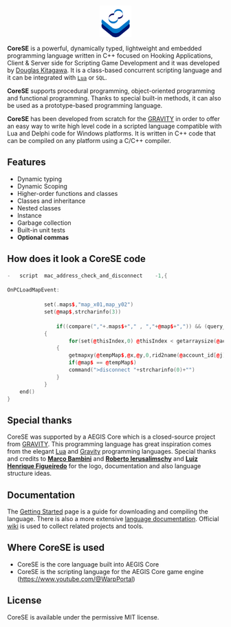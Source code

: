 <p align="center" >
<img src="https://raw.githubusercontent.com/sdkitagawa/corese/master/assets/img/logo.png" height="74px" alt="CoreSE Programming Language logo with 3 squares stacked diagonally in a counterclockwise direction each in a different color. The first is in white, the second is in azure and the third in a dark blue tone almost turning purple. And at the top of the 3 stacked squares there is the logo of the CoreSE programming language (which is pronounced Direction Course and Bearing) which are two letters C facing each other forming an infinity symbol and making a course. Each letter C has two different colors. In the letter C on the left at the top we have the dark blue tone and the azure tone at the bottom, while in the letter C on the right we have the opposite." title="CoresE Programming Language">
</p>

**CoreSE** is a powerful, dynamically typed, lightweight and embedded programming language written in C++ focused on Hooking Applications, Client & Server side for Scripting Game Development and it was developed by [Douglas Kitagawa](https://github.com/sdkitagawa). It is a class-based concurrent scripting language and it can be integrated with [`Lua`](https://github.com/lua/lua) or `SQL`.

**CoreSE** supports procedural programming, object-oriented programming and functional programming. Thanks to special built-in methods, it can also be used as a prototype-based programming language.

**CoreSE** has been developed from scratch for the <a href="https://www.gravity.co.kr/" target="_blank">GRAVITY</a> in order to offer an easy way to write high level code in a scripted language compatible with Lua and Delphi code for Windows platforms. It is written in C++ code that can be compiled on any platform using a C/C++ compiler.


## Features
* Dynamic typing
* Dynamic Scoping
* Higher-order functions and classes
* Classes and inheritance
* Nested classes
* Instance
* Garbage collection
* Built-in unit tests
* **Optional commas**

## How does it look a CoreSE code

```cpp
-	script	mac_address_check_and_disconnect	-1,{

OnPCLoadMapEvent:
	
        	set(.maps$,"map_x01,map_y02")
        	set(@map$,strcharinfo(3))
    
    			if((compare(","+.maps$+"," , ","+@map$+",")) && (query_sql("SELECT zoneaccount_id FROM login LEFT JOIN `character` ON zone.account_id=`char`account_id WHERE login.last_mac=(SELECT last_macaddress FROM login WHEREaccount_id="+getcharid(3)+") AND `character`.online=1",@account_id) > 1))
    		{
    				for(set(@thisIndex,0) @thisIndex < getarraysize(@account_id) if(@thisIndex,@thisIndex+1))
    			{
    				getmapxy(@tempMap$,@x,@y,0,rid2name(@account_id[@j]))
    				if(@map$ == @tempMap$)
    				command(">disconnect "+strcharinfo(0)+"")
    			}
    		}
    end()
}
 ```

## Special thanks
CoreSE was supported by a AEGIS Core which is a closed-source project from [GRAVITY](https://www.gravity.co.kr/). This programming language has great inspiration comes from the elegant <a href="http://www.lua.org" target="_blank">Lua</a> and <a href="https://www.gravity-lang.org/" target="_blank">Gravity</a> programming languages. Special thanks and credits to [**Marco Bambini**](https://github.com/marcobambini) and [**Roberto Ierusalimschy**](https://github.com/roberto-ieru) and [**Luiz Henrique Figueiredo**](https://github.com/lhf) for the logo, documentation and also language structure ideas.

## Documentation
The <a href="https://corese.github.io/#/README">Getting Started</a> page is a guide for downloading and compiling the language. There is also a more extensive <a href="https://gravity-lang.org">language documentation</a>. Official [wiki](https://github.com/marcobambini/gravity/wiki) is used to collect related projects and tools.

## Where CoreSE is used
* CoreSE is the core language built into AEGIS Core
* CoreSE is the scripting language for the AEGIS Core game engine (https://www.youtube.com/@WarpPortal)

## License
CoreSE is available under the permissive MIT license.